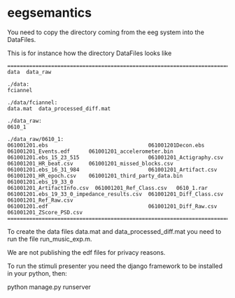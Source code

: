 # eegsemantics
You need to copy the directory coming from the eeg system into the DataFiles.

This is for instance how the directory DataFiles looks like

```
======================================================================================================================================
data  data_raw

./data:
fciannel

./data/fciannel:
data.mat  data_processed_diff.mat

./data_raw:
0610_1

./data_raw/0610_1:
061001201.ebs                                061001201Decon.ebs          061001201_Events.edf      061001201_accelerometer.bin
061001201.ebs_15_23_515                      061001201_Actigraphy.csv    061001201_HR_beat.csv     061001201_missed_blocks.csv
061001201.ebs_16_31_984                      061001201_Artifact.csv      061001201_HR_epoch.csv    061001201_third_party_data.bin
061001201.ebs_19_33_0                        061001201_ArtifactInfo.csv  061001201_Ref_Class.csv   0610_1.rar
061001201.ebs_19_33_0_impedance_results.csv  061001201_Diff_Class.csv    061001201_Ref_Raw.csv
061001201.edf                                061001201_Diff_Raw.csv      061001201_ZScore_PSD.csv
======================================================================================================================================
```

To create the data files data.mat and data_processed_diff.mat you need to run the file run_music_exp.m.

We are not publishing the edf files for privacy reasons.



To run the stimuli presenter you need the django framework to be installed in your python, then:

python manage.py runserver

